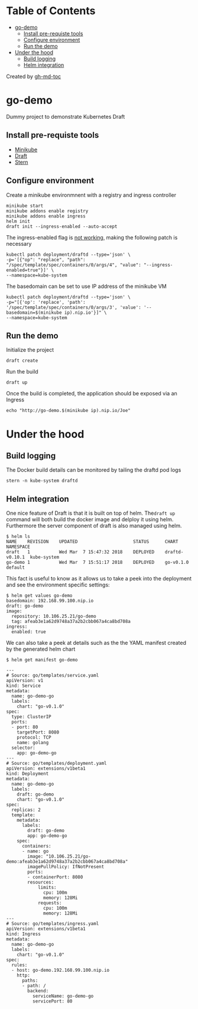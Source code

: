 Table of Contents
=================

   * [go-demo](#go-demo)
      * [Install pre-requiste tools](#install-pre-requiste-tools)
      * [Configure environment](#configure-environment)
      * [Run the demo](#run-the-demo)
   * [Under the hood](#under-the-hood)
      * [Build logging](#build-logging)
      * [Helm integration](#helm-integration)

Created by [gh-md-toc](https://github.com/ekalinin/github-markdown-toc)

# go-demo

Dummy project to demonstrate Kubernetes Draft

## Install pre-requiste tools

- [Minikube](https://kubernetes.io/docs/tasks/tools/install-minikube/)
- [Draft](https://github.com/Azure/draft/blob/master/docs/install.md)
- [Stern](https://github.com/wercker/stern)

## Configure environment

Create a minikube environmnent with a registry and ingress controller

```
minikube start
minikube addons enable registry
minikube addons enable ingress
helm init
draft init --ingress-enabled --auto-accept
```

The ingress-enabled flag is [not working](https://github.com/Azure/draft/issues/336), making the following patch is necessary

```
kubectl patch deployment/draftd --type='json' \
-p='[{"op": "replace", "path": "/spec/template/spec/containers/0/args/4", "value": "--ingress-enabled=true"}]' \
--namespace=kube-system
```

The basedomain can be set to use IP address of the minikube VM

```
kubectl patch deployment/draftd --type='json' \
-p="[{'op': 'replace', 'path': '/spec/template/spec/containers/0/args/3', 'value': '--basedomain=$(minikube ip).nip.io'}]" \
--namespace=kube-system
```

## Run the demo

Initialize the project

```
draft create
```

Run the build

```
draft up
```

Once the build is completed, the application should be exposed via an Ingress

```
echo "http://go-demo.$(minikube ip).nip.io/Joe"
```

# Under the hood

## Build logging

The Docker build details can be monitored by tailing the draftd pod logs


```
stern -n kube-system draftd
```

## Helm integration

One nice feature of Draft is that it is built on top of helm. The```draft up``` command will both build the docker image
and delploy it using helm.  Furthermore the server component of draft is also managed using helm.

```
$ helm ls
NAME   	REVISION	UPDATED                 	STATUS  	CHART         	NAMESPACE  
draft  	1       	Wed Mar  7 15:47:32 2018	DEPLOYED	draftd-v0.10.1	kube-system
go-demo	1       	Wed Mar  7 15:51:17 2018	DEPLOYED	go-v0.1.0     	default    
```

This fact is useful to know as it allows us to take a peek into the deployment and see the environment specific settings:

```
$ helm get values go-demo
basedomain: 192.168.99.100.nip.io
draft: go-demo
image:
  repository: 10.106.25.21/go-demo
  tag: afeab3e1a62d9748a37a2b2cbb067a4ca8bd708a
ingress:
  enabled: true
```

We can also take a peek at details such as the the YAML manifest created by the generated helm chart

```
$ helm get manifest go-demo

---
# Source: go/templates/service.yaml
apiVersion: v1
kind: Service
metadata:
  name: go-demo-go
  labels:
    chart: "go-v0.1.0"
spec:
  type: ClusterIP
  ports:
  - port: 80
    targetPort: 8080
    protocol: TCP
    name: golang
  selector:
    app: go-demo-go
---
# Source: go/templates/deployment.yaml
apiVersion: extensions/v1beta1
kind: Deployment
metadata:
  name: go-demo-go
  labels:
    draft: go-demo
    chart: "go-v0.1.0"
spec:
  replicas: 2
  template:
    metadata:
      labels:
        draft: go-demo
        app: go-demo-go
    spec:
      containers:
      - name: go
        image: "10.106.25.21/go-demo:afeab3e1a62d9748a37a2b2cbb067a4ca8bd708a"
        imagePullPolicy: IfNotPresent
        ports:
        - containerPort: 8080
        resources:
            limits:
              cpu: 100m
              memory: 128Mi
            requests:
              cpu: 100m
              memory: 128Mi
---
# Source: go/templates/ingress.yaml
apiVersion: extensions/v1beta1
kind: Ingress
metadata:
  name: go-demo-go
  labels:
    chart: "go-v0.1.0"
spec:
  rules:
  - host: go-demo.192.168.99.100.nip.io
    http:
      paths:
      - path: /
        backend:
          serviceName: go-demo-go
          servicePort: 80
```


